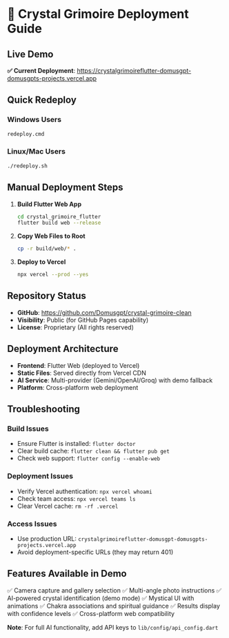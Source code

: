 # 🔮 Crystal Grimoire Deployment Guide

## Live Demo
**✅ Current Deployment**: https://crystalgrimoireflutter-domusgpt-domusgpts-projects.vercel.app

## Quick Redeploy

### Windows Users
```cmd
redeploy.cmd
```

### Linux/Mac Users  
```bash
./redeploy.sh
```

## Manual Deployment Steps

1. **Build Flutter Web App**
   ```bash
   cd crystal_grimoire_flutter
   flutter build web --release
   ```

2. **Copy Web Files to Root**
   ```bash
   cp -r build/web/* .
   ```

3. **Deploy to Vercel**
   ```bash
   npx vercel --prod --yes
   ```

## Repository Status
- **GitHub**: https://github.com/Domusgpt/crystal-grimoire-clean
- **Visibility**: Public (for GitHub Pages capability)
- **License**: Proprietary (All rights reserved)

## Deployment Architecture
- **Frontend**: Flutter Web (deployed to Vercel)
- **Static Files**: Served directly from Vercel CDN
- **AI Service**: Multi-provider (Gemini/OpenAI/Groq) with demo fallback
- **Platform**: Cross-platform web deployment

## Troubleshooting

### Build Issues
- Ensure Flutter is installed: `flutter doctor`
- Clear build cache: `flutter clean && flutter pub get`
- Check web support: `flutter config --enable-web`

### Deployment Issues
- Verify Vercel authentication: `npx vercel whoami`
- Check team access: `npx vercel teams ls`
- Clear Vercel cache: `rm -rf .vercel`

### Access Issues
- Use production URL: `crystalgrimoireflutter-domusgpt-domusgpts-projects.vercel.app`
- Avoid deployment-specific URLs (they may return 401)

## Features Available in Demo
✅ Camera capture and gallery selection
✅ Multi-angle photo instructions
✅ AI-powered crystal identification (demo mode)
✅ Mystical UI with animations
✅ Chakra associations and spiritual guidance
✅ Results display with confidence levels
✅ Cross-platform web compatibility

**Note**: For full AI functionality, add API keys to `lib/config/api_config.dart`